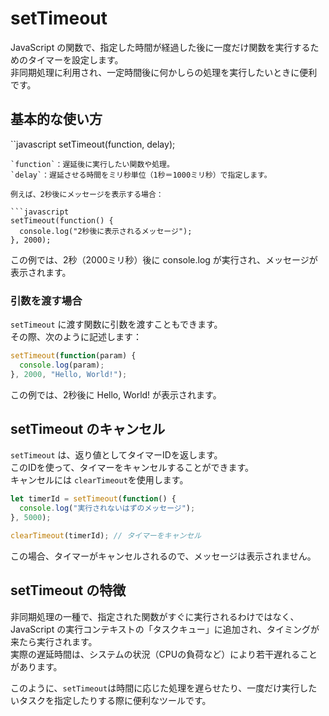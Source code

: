 # setTimeout 
JavaScript の関数で、指定した時間が経過した後に一度だけ関数を実行するためのタイマーを設定します。  
非同期処理に利用され、一定時間後に何かしらの処理を実行したいときに便利です。

## 基本的な使い方
``javascript
setTimeout(function, delay);
```
`function`：遅延後に実行したい関数や処理。
`delay`：遅延させる時間をミリ秒単位（1秒＝1000ミリ秒）で指定します。

例えば、2秒後にメッセージを表示する場合：

```javascript
setTimeout(function() {
  console.log("2秒後に表示されるメッセージ");
}, 2000);
```
この例では、2秒（2000ミリ秒）後に console.log が実行され、メッセージが表示されます。

### 引数を渡す場合
`setTimeout` に渡す関数に引数を渡すこともできます。  
その際、次のように記述します：

```javascript
setTimeout(function(param) {
  console.log(param);
}, 2000, "Hello, World!");
```
この例では、2秒後に Hello, World! が表示されます。

## setTimeout のキャンセル
`setTimeout` は、返り値としてタイマーIDを返します。  
このIDを使って、タイマーをキャンセルすることができます。  
キャンセルには `clearTimeout`を使用します。

```javascript
let timerId = setTimeout(function() {
  console.log("実行されないはずのメッセージ");
}, 5000);

clearTimeout(timerId); // タイマーをキャンセル
```
この場合、タイマーがキャンセルされるので、メッセージは表示されません。

## setTimeout の特徴
非同期処理の一種で、指定された関数がすぐに実行されるわけではなく、JavaScript の実行コンテキストの「タスクキュー」に追加され、タイミングが来たら実行されます。  
実際の遅延時間は、システムの状況（CPUの負荷など）により若干遅れることがあります。  

このように、`setTimeout`は時間に応じた処理を遅らせたり、一度だけ実行したいタスクを指定したりする際に便利なツールです。
